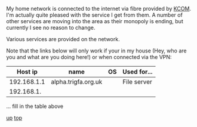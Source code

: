 My home network is connected to the internet via fibre provided by [KCOM](https://www.kcom.com/). I'm actually quite pleased with the service I get from them. A number of other services are moving into the area as their monopoly is ending, but currently I see no reason to change.

Various services are provided on the network.  

Note that the links below will only work if your in my house (Hey, who are you and what are you doing here!) or when connected via the VPN:

| Host ip | name | OS | Used for... |
| ---- | ---- | ---- | ---- |
| 192.168.1.1 | alpha.trigfa.org.uk |  | File server |
| 192.168.1. |  |  |  |

... fill in the table above

[up](README.md)
[top](../README.md)
